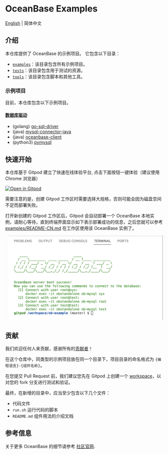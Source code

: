 # OceanBase Examples

[English](README.md) | 简体中文

## 介绍

本仓库提供了 OceanBase 的示例项目。 它包含以下目录：

- [`examples`](examples)：该目录包含所有示例项目。
- [`tests`](tests)：该目录包含用于测试的资源。
- [`tools`](tools)：该目录包含脚本和其他工具。

### 示例项目

目前，本仓库包含以下示例项目。

#### [数据库驱动](examples/driver)

- (golang) [go-sql-driver](examples/driver/golang-go-sql-driver)
- (java) [mysql-connector-java](examples/driver/java-mysql-connector-java)
- (java) [oceanbase-client](examples/driver/java-oceanbase-client)
- (python3) [pymysql](examples/driver/python3-pymysql)

## 快速开始

本仓库基于 Gitpod 建立了快速在线体验平台, 点击下面按钮一键体验（建议使用 Chrome 浏览器）

[![Open in Gitpod](https://gitpod.io/button/open-in-gitpod.svg)](https://gitpod.io/#https://github.com/oceanbase/ob-example)

需要注意的是，创建 Gitpod 工作区时需要选择大规格，否则可能会因为磁盘空间不足而部署失败。

打开新创建的 Gitpod 工作区后，Gitpod 会自动部署一个 OceanBase 本地实例，请耐心等待，直到终端界面显示如下表示部署成功的信息，之后您就可以参考 [examples/README-CN.md](examples/README-CN.md) 在工作区使用该 OceanBase 实例了。

![Boot Success](tools/gitpod/boot.png)

## 贡献

我们欢迎任何人来贡献，感谢所有的[贡献者](https://github.com/oceanbase/ob-example/graphs/contributors)！

在这个仓库中，同类型的示例项目放在同一个目录下，项目目录的命名格式为 `{编程语言}-{组件名称}`。

在您提交 Pull Request 前，我们建议您先在 Gitpod 上创建一个 [workspace](https://gitpod.io/workspaces/)，以对您的 fork 分支进行测试和验证。

最终，在新增的目录中，应当至少包含以下几个文件：

- 代码文件
- `run.sh` 运行代码的脚本
- `README.md` 组件用法的介绍文档

## 参考信息

关于更多 OceanBase 的细节请参考 [社区官网](https://open.oceanbase.com).
